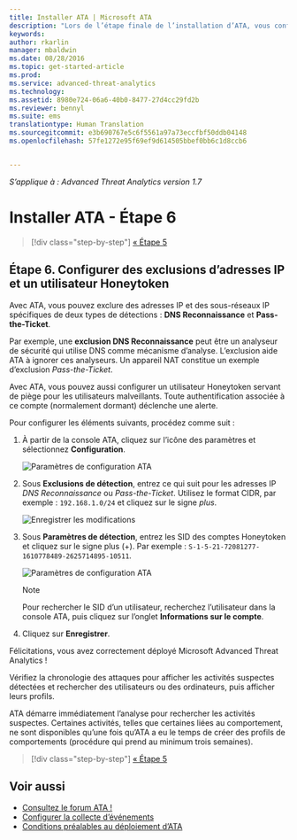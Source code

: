```yaml
---
title: Installer ATA | Microsoft ATA
description: "Lors de l’étape finale de l’installation d’ATA, vous configurez les sous-réseaux du bail à court terme et l’utilisateur Honeytoken."
keywords: 
author: rkarlin
manager: mbaldwin
ms.date: 08/28/2016
ms.topic: get-started-article
ms.prod: 
ms.service: advanced-threat-analytics
ms.technology: 
ms.assetid: 8980e724-06a6-40b0-8477-27d4cc29fd2b
ms.reviewer: bennyl
ms.suite: ems
translationtype: Human Translation
ms.sourcegitcommit: e3b690767e5c6f5561a97a73eccfbf50ddb04148
ms.openlocfilehash: 57fe1272e95f69ef9d614505bbef0bb6c1d8ccb6


---
```


*S’applique à : Advanced Threat Analytics version 1.7*



# Installer ATA - Étape 6

>[!div class="step-by-step"]
[« Étape 5](install-ata-step5.md)

## Étape 6. Configurer des exclusions d’adresses IP et un utilisateur Honeytoken
Avec ATA, vous pouvez exclure des adresses IP et des sous-réseaux IP spécifiques de deux types de détections : **DNS Reconnaissance** et **Pass-the-Ticket**. 

Par exemple, une **exclusion DNS Reconnaissance** peut être un analyseur de sécurité qui utilise DNS comme mécanisme d’analyse. L’exclusion aide ATA à ignorer ces analyseurs. Un appareil NAT constitue un exemple d’exclusion *Pass-the-Ticket*.    

Avec ATA, vous pouvez aussi configurer un utilisateur Honeytoken servant de piège pour les utilisateurs malveillants. Toute authentification associée à ce compte (normalement dormant) déclenche une alerte.

Pour configurer les éléments suivants, procédez comme suit :

1.  À partir de la console ATA, cliquez sur l’icône des paramètres et sélectionnez **Configuration**.

    ![Paramètres de configuration ATA](media/ATA-config-icon.JPG)

2.  Sous **Exclusions de détection**, entrez ce qui suit pour les adresses IP *DNS Reconnaissance* ou *Pass-the-Ticket*. Utilisez le format CIDR, par exemple : `192.168.1.0/24` et cliquez sur le signe *plus*.

    ![Enregistrer les modifications](media/ATA-exclusions.png)

3.  Sous **Paramètres de détection**, entrez les SID des comptes Honeytoken et cliquez sur le signe plus (+). Par exemple : `S-1-5-21-72081277-1610778489-2625714895-10511`.

    ![Paramètres de configuration ATA](media/ATA-honeytoken.png)

    > [!NOTE]
    > Pour rechercher le SID d’un utilisateur, recherchez l’utilisateur dans la console ATA, puis cliquez sur l’onglet **Informations sur le compte**. 

4.  Cliquez sur **Enregistrer**.


Félicitations, vous avez correctement déployé Microsoft Advanced Threat Analytics !

Vérifiez la chronologie des attaques pour afficher les activités suspectes détectées et rechercher des utilisateurs ou des ordinateurs, puis afficher leurs profils.

ATA démarre immédiatement l’analyse pour rechercher les activités suspectes. Certaines activités, telles que certaines liées au comportement, ne sont disponibles qu’une fois qu’ATA a eu le temps de créer des profils de comportements (procédure qui prend au minimum trois semaines).


>[!div class="step-by-step"]
[« Étape 5](install-ata-step5.md)


## Voir aussi

- [Consultez le forum ATA !](https://social.technet.microsoft.com/Forums/security/home?forum=mata)
- [Configurer la collecte d’événements](configure-event-collection.md)
- [Conditions préalables au déploiement d’ATA](/advanced-threat-analytics/plan-design/ata-prerequisites)




<!--HONumber=Aug16_HO5-->


